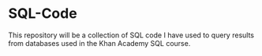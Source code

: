 # SQL-Code
This repository will be a collection of SQL code I have used to query results from databases used in the Khan Academy SQL course.
